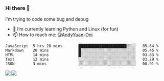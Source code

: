 ### Hi there 👋

I'm trying to code some bug and debug

- 🌱 I’m currently learning Python and Linux (for fun)
- 📫 How to reach me: [@AndyYuan-Oni](https://github.com/AndyYuan-Oni)


<!--START_SECTION:waka-->
```text
JavaScript  5 hrs 28 mins       █████████████████████░░░░   85.64 % 
Markdown    20 mins             █░░░░░░░░░░░░░░░░░░░░░░░░   05.45 % 
HTML        14 mins             █░░░░░░░░░░░░░░░░░░░░░░░░   03.83 % 
Text        12 mins             ░░░░░░░░░░░░░░░░░░░░░░░░░   03.29 % 
JSON        3 mins              ░░░░░░░░░░░░░░░░░░░░░░░░░   00.91 %
```
<!--END_SECTION:waka-->

  <!--**AndyYuan-Oni/AndyYuan-Oni** is a ✨ _special_ ✨ repository because its `README.md` (this file) appears on your GitHub profile.-->
<!--[![Top Langs](https://github-readme-stats.vercel.app/api/top-langs/?username=AndyYUan-Oni&layout=compact)](https://github.com/AndyYUan-Oni/github-readme-stats)-->
<a href="https://github.com/AndyYUan-Oni/github-readme-stats">
  <img align="left" src="https://github-readme-stats.vercel.app/api?username=AndyYUan-Oni&hide=stars" />
</a>
<a href="https://github.com/AndyYUan-Oni/github-readme-stats">
  <img align="left" src="https://github-readme-stats.vercel.app/api/top-langs/?username=AndyYUan-Oni&layout=compact" />
</a>

